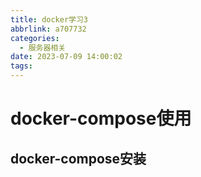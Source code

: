 ```yaml
---
title: docker学习3
abbrlink: a707732
categories:
  - 服务器相关
date: 2023-07-09 14:00:02
tags:
---
```

# docker-compose使用


## docker-compose安装